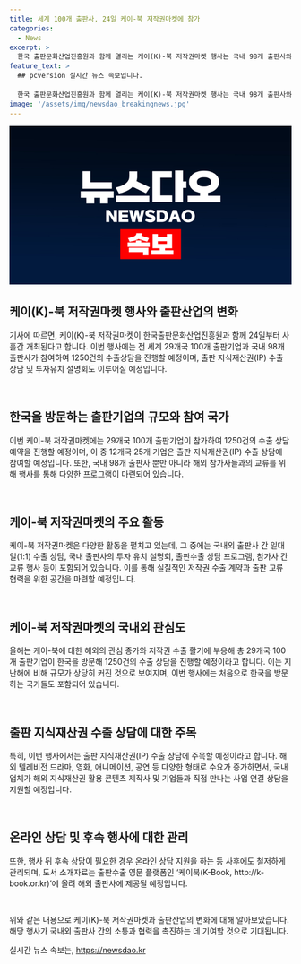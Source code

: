 ```yaml
---
title: 세계 100개 출판사, 24일 케이-북 저작권마켓에 참가
categories:
  - News
excerpt: >
  한국 출판문화산업진흥원과 함께 열리는 케이(K)-북 저작권마켓 행사는 국내 98개 출판사와 100개 출판기업이 참가하여 교류와 수출상담을 진행한다. 이번 행사는 국내외 출판사 간의 저작권 수출 계약 및 출판 교류를 위한 기업 간 거래 행사로, 다양한 프로그램과 상담을 통해 출판수출 활성화를 모색한다. 또한 올해는 출판 지식재산권 수출 상담에도 주목하며, 해외 유력 구매자들과의 수출 상담 기회를 통해 국내 출판콘텐츠의 해외시장 판로를 넓힐 계획이다.
feature_text: >
  ## pcversion 실시간 뉴스 속보입니다.

  한국 출판문화산업진흥원과 함께 열리는 케이(K)-북 저작권마켓 행사는 국내 98개 출판사와 100개 출판기업이 참가하여 교류와 수출상담을 진행한다. 이번 행사는 국내외 출판사 간의 저작권 수출 계약 및 출판 교류를 위한 기업 간 거래 행사로, 다양한 프로그램과 상담을 통해 출판수출 활성화를 모색한다. 또한 올해는 출판 지식재산권 수출 상담에도 주목하며, 해외 유력 구매자들과의 수출 상담 기회를 통해 국내 출판콘텐츠의 해외시장 판로를 넓힐 계획이다.
image: '/assets/img/newsdao_breakingnews.jpg'
---
```


<p><img src="/assets/img/newsdao_breakingnews.jpg" alt="pcversion 속보" /></p>

<h2 data-ke-size="size26">케이(K)-북 저작권마켓 행사와 출판산업의 변화</h2>

<p>기사에 따르면, 케이(K)-북 저작권마켓이 한국출판문화산업진흥원과 함께 24일부터 사흘간 개최된다고 합니다. 이번 행사에는 전 세계 29개국 100개 출판기업과 국내 98개 출판사가 참여하여 1250건의 수출상담을 진행할 예정이며, 출판 지식재산권(IP) 수출 상담 및 투자유치 설명회도 이루어질 예정입니다.</p>

<p data-ke-size="size16">&nbsp;</p>

<h2 data-ke-size="size24">한국을 방문하는 출판기업의 규모와 참여 국가</h2>

<p>이번 케이-북 저작권마켓에는 29개국 100개 출판기업이 참가하여 1250건의 수출 상담 예약을 진행할 예정이며, 이 중 12개국 25개 기업은 출판 지식재산권(IP) 수출 상담에 참여할 예정입니다. 또한, 국내 98개 출판사 뿐만 아니라 해외 참가사들과의 교류를 위해 행사를 통해 다양한 프로그램이 마련되어 있습니다.</p>

<p data-ke-size="size16">&nbsp;</p>

<h2 data-ke-size="size24">케이-북 저작권마켓의 주요 활동</h2>

<p>케이-북 저작권마켓은 다양한 활동을 펼치고 있는데, 그 중에는 국내외 출판사 간 일대일(1:1) 수출 상담, 국내 출판사의 투자 유치 설명회, 출판수출 상담 프로그램, 참가사 간 교류 행사 등이 포함되어 있습니다. 이를 통해 실질적인 저작권 수출 계약과 출판 교류 협력을 위한 공간을 마련할 예정입니다.</p>

<p data-ke-size="size16">&nbsp;</p>

<h2 data-ke-size="size24">케이-북 저작권마켓의 국내외 관심도</h2>

<p>올해는 케이-북에 대한 해외의 관심 증가와 저작권 수출 활기에 부응해 총 29개국 100개 출판기업이 한국을 방문해 1250건의 수출 상담을 진행할 예정이라고 합니다. 이는 지난해에 비해 규모가 상당히 커진 것으로 보여지며, 이번 행사에는 처음으로 한국을 방문하는 국가들도 포함되어 있습니다.</p>

<p data-ke-size="size16">&nbsp;</p>

<h2 data-ke-size="size24">출판 지식재산권 수출 상담에 대한 주목</h2>

<p>특히, 이번 행사에서는 출판 지식재산권(IP) 수출 상담에 주목할 예정이라고 합니다. 해외 텔레비전 드라마, 영화, 애니메이션, 공연 등 다양한 형태로 수요가 증가하면서, 국내 업체가 해외 지식재산권 활용 콘텐츠 제작사 및 기업들과 직접 만나는 사업 연결 상담을 지원할 예정입니다.</p>

<p data-ke-size="size16">&nbsp;</p>

<h2 data-ke-size="size24">온라인 상담 및 후속 행사에 대한 관리</h2>

<p>또한, 행사 뒤 후속 상담이 필요한 경우 온라인 상담 지원을 하는 등 사후에도 철저하게 관리되며, 도서 소개자료는 출판수출 영문 플랫폼인 ‘케이북(K-Book, http://k-book.or.kr)’에 올려 해외 출판사에 제공될 예정입니다.</p>

<p data-ke-size="size16">&nbsp;</p>

<p>위와 같은 내용으로 케이(K)-북 저작권마켓과 출판산업의 변화에 대해 알아보았습니다. 해당 행사가 국내외 출판사 간의 소통과 협력을 촉진하는 데 기여할 것으로 기대됩니다.</p>
실시간 뉴스 속보는, <a href="https://newsdao.kr" rel="dofollow">https://newsdao.kr</a>


